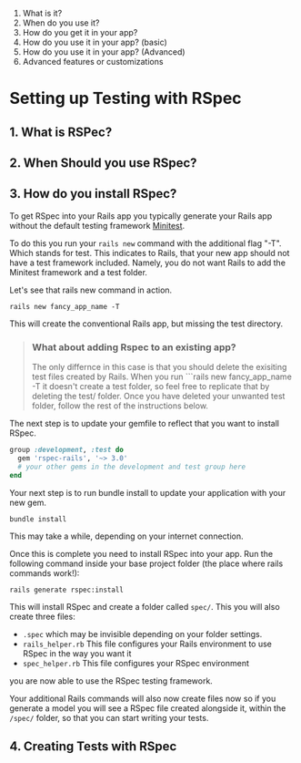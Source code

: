 1. What is it?
2. When do you use it?
3. How do you get it in your app?
4. How do you use it in your app? (basic)
5. How do you use it in your app? (Advanced)
6. Advanced features or customizations

# Setting up Testing with RSpec

## 1. What is RSPec? 

## 2. When Should you use RSpec?

## 3. How do you install RSpec?

To get RSpec into your Rails app you typically generate your Rails app without the default testing framework [Minitest](#).

To do this you run your ```rails new``` command with the additional flag "-T". Which stands for test. This indicates to Rails, that your new app should not have a test framework included. Namely, you do not want Rails to add the Minitest framework and a test folder.

Let's see that rails new command in action.

```
rails new fancy_app_name -T
```

This will create the conventional Rails app, but missing the test directory.

> ### What about adding Rspec to an existing app?
> The only differnce in this case is that you should delete the exisiting test files created by Rails. When you run ```rails new fancy_app_name -T it doesn't create a test folder, so feel free to replicate that by deleting the test/ folder. Once you have deleted your unwanted test folder, follow the rest of the instructions below.

The next step is to update your gemfile to reflect that you want to install RSpec.

```ruby
group :development, :test do
  gem 'rspec-rails', '~> 3.0'
  # your other gems in the development and test group here
end
```

Your next step is to run bundle install to update your application with your new gem.

```
bundle install
```

This may take a while, depending on your internet connection.

Once this is complete you need to install RSpec into your app. Run the following command inside your base project folder (the place where rails commands work!):

```
rails generate rspec:install
```

This will install RSpec and create a folder called ```spec/```. This you will also create three files:

* ```.spec``` which may be invisible depending on your folder settings.
* ```rails_helper.rb``` This file configures your Rails environment to use RSpec in the way you want it
* ```spec_helper.rb``` This file configures your RSpec environment

you are now able to use the RSpec testing framework.

Your additional Rails commands will also now create files now so if you generate a model you will see a RSpec file created alongside it, within the ```/spec/``` folder, so that you can start writing your tests.

## 4. Creating Tests with RSpec
